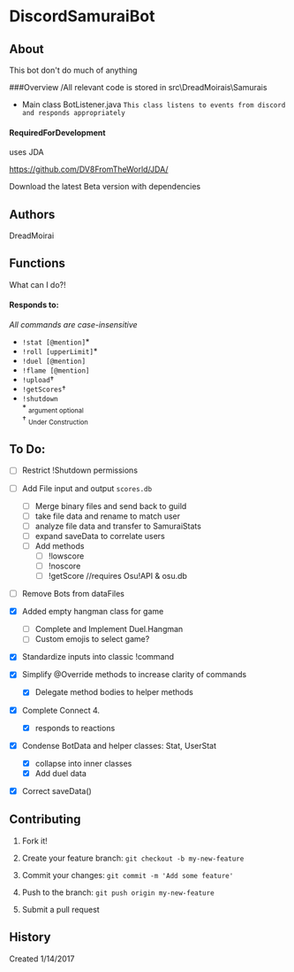 ﻿# DiscordSamuraiBot

## About

This bot don't do much of anything

###Overview
/All relevant code is stored in src\DreadMoirais\Samurais
- Main class BotListener.java
	`This class listens to events from discord and responds appropriately`

#### RequiredForDevelopment
uses JDA

https://github.com/DV8FromTheWorld/JDA/

Download the latest Beta version with dependencies
## Authors

DreadMoirai

## Functions

What can I do?!
#### Responds to:
<i> All commands are case-insensitive</i><br />
 - `!stat [@mention]`*
 - `!roll [upperLimit]`*
 - `!duel [@mention]`
 - `!flame [@mention]`
 - `!upload`†
 - `!getScores`†
 - `!shutdown`<br />
 \* <sub>argument optional</sub><br />
 † <sub>Under Construction&#13;&#10;</sub> <br />

## To Do:	
 - [ ] Restrict !Shutdown permissions
 - [ ] Add File input and output `scores.db`
	 - [ ] Merge binary files and send back to guild
	 - [ ] take file data and rename to match user
	 - [ ] analyze file data and transfer to SamuraiStats
	 - [ ] expand saveData to correlate users
	 - [ ] Add methods 
		- [ ] !lowscore
		- [ ] !noscore
		- [ ] !getScore //requires Osu!API & osu.db
 - [ ] Remove Bots from dataFiles
 - [x] Added empty hangman class for game
    - [ ] Complete and Implement Duel.Hangman
    - [ ] Custom emojis to select game?
 - [x] Standardize inputs into classic !command
 - [x] Simplify @Override methods to increase clarity of commands
 	- [x] Delegate method bodies to helper methods	
 - [x] Complete Connect 4.
 	- [x] responds to reactions
 - [x] Condense BotData and helper classes: Stat, UserStat 
	 - [x] collapse into inner classes 
	 - [x] Add duel data	
 - [x] Correct saveData()


## Contributing

1. Fork it!

2. Create your feature branch: `git checkout -b my-new-feature`

3. Commit your changes: `git commit -m 'Add some feature'`

4. Push to the branch: `git push origin my-new-feature`

5. Submit a pull request


## History

Created 1/14/2017

